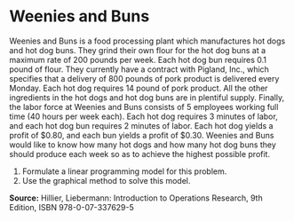 # Weenies and Buns

Weenies and Buns is a food processing plant which manufactures hot dogs and hot dog buns. They grind their own flour for the hot dog buns at a maximum rate of 200 pounds per week. Each hot dog bun requires 0.1 pound of flour. They currently have a contract with Pigland, Inc., which specifies that a delivery of 800 pounds of pork product is delivered every Monday. Each hot dog requires 14 pound of pork product. All the other ingredients in the hot dogs and hot dog buns are in plentiful supply. Finally, the labor force at Weenies and Buns consists of 5 employees working full time (40 hours per week each). Each hot dog requires 3 minutes of labor, and each hot dog bun requires 2 minutes of labor. Each hot dog yields a profit of $0.80, and each bun yields a profit of $0.30. Weenies and Buns would like to know how many hot dogs and how many hot dog buns they should produce each week so as to achieve the highest possible profit.

1. Formulate a linear programming model for this problem.
2. Use the graphical method to solve this model.

**Source:** Hillier, Liebermann: Introduction to Operations Research, 9th Edition, ISBN 978-0-07-337629-5

